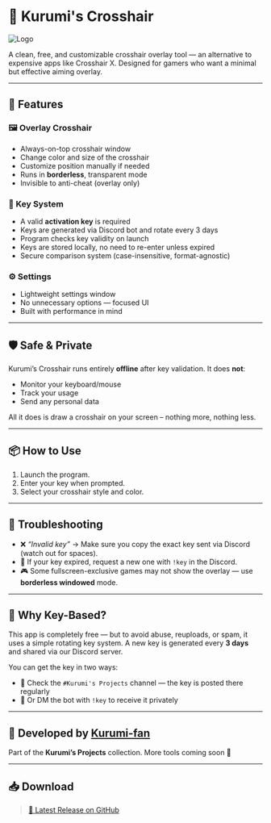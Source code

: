 # 🎯 Kurumi's Crosshair

![Logo](https://imgur.com/b4c8SL1.png)

A clean, free, and customizable crosshair overlay tool — an alternative to expensive apps like Crosshair X. Designed for gamers who want a minimal but effective aiming overlay.

---

## 🚀 Features

### 🖼️ Overlay Crosshair
- Always-on-top crosshair window
- Change color and size of the crosshair
- Customize position manually if needed
- Runs in **borderless**, transparent mode
- Invisible to anti-cheat (overlay only)

### 🔐 Key System
- A valid **activation key** is required
- Keys are generated via Discord bot and rotate every 3 days
- Program checks key validity on launch
- Keys are stored locally, no need to re-enter unless expired
- Secure comparison system (case-insensitive, format-agnostic)

### ⚙️ Settings
- Lightweight settings window
- No unnecessary options — focused UI
- Built with performance in mind

---

## 🛡️ Safe & Private

Kurumi’s Crosshair runs entirely **offline** after key validation. It does **not**:

- Monitor your keyboard/mouse
- Track your usage
- Send any personal data

All it does is draw a crosshair on your screen – nothing more, nothing less.

---

## 📦 How to Use

1. Launch the program.
2. Enter your key when prompted.
3. Select your crosshair style and color.

---

## 🧠 Troubleshooting

- ❌ _“Invalid key”_ → Make sure you copy the exact key sent via Discord (watch out for spaces).
- 🔄 If your key expired, request a new one with `!key` in the Discord.
- 🎮 Some fullscreen-exclusive games may not show the overlay — use **borderless windowed** mode.

---

## 🧾 Why Key-Based?

This app is completely free — but to avoid abuse, reuploads, or spam, it uses a simple rotating key system.
A new key is generated every **3 days** and shared via our Discord server.

You can get the key in two ways:

* 📌 Check the `#Kurumi's Projects` channel — the key is posted there regularly
* 🤖 Or DM the bot with `!key` to receive it privately

---

## 👤 Developed by [Kurumi-fan](https://github.com/Kurumi-fan)

Part of the **Kurumi’s Projects** collection.
More tools coming soon 💜

---

## 📥 Download

> [📁 Latest Release on GitHub](https://github.com/Kurumi-fan/Kurumis-crosshair/releases)
